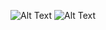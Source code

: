 
![Alt Text](https://mograph.video/2HwFiELL)
![Alt Text](https://media.giphy.com/media/vFKqnCdLPNOKc/giphy.gif)
